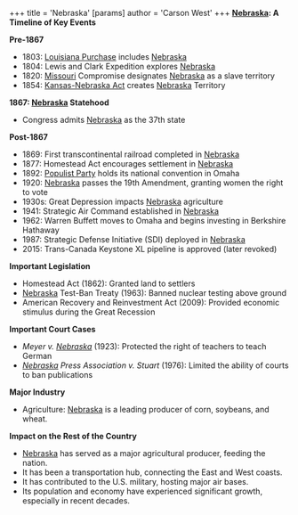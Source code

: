 +++
 title = 'Nebraska'
[params]
	author = 'Carson West'
+++
**[Nebraska](./../nebraska/): A Timeline of Key Events**

**Pre-1867**
* 1803: [Louisiana Purchase](./../louisiana-purchase/) includes [Nebraska](./../nebraska/)
* 1804: Lewis and Clark Expedition explores [Nebraska](./../nebraska/)
* 1820: [Missouri](./../missouri/) Compromise designates [Nebraska](./../nebraska/) as a slave territory
* 1854: [Kansas-Nebraska Act](./../kansas-nebraska-act/) creates [Nebraska](./../nebraska/) Territory

**1867: [Nebraska](./../nebraska/) Statehood**
* Congress admits [Nebraska](./../nebraska/) as the 37th state

**Post-1867**
* 1869: First transcontinental railroad completed in [Nebraska](./../nebraska/)
* 1877: Homestead Act encourages settlement in [Nebraska](./../nebraska/)
* 1892: [Populist Party](./../populist-party/) holds its national convention in Omaha
* 1920: [Nebraska](./../nebraska/) passes the 19th Amendment, granting women the right to vote
* 1930s: Great Depression impacts [Nebraska](./../nebraska/) agriculture
* 1941: Strategic Air Command established in [Nebraska](./../nebraska/)
* 1962: Warren Buffett moves to Omaha and begins investing in Berkshire Hathaway
* 1987: Strategic Defense Initiative (SDI) deployed in [Nebraska](./../nebraska/)
* 2015: Trans-Canada Keystone XL pipeline is approved (later revoked)

**Important Legislation**

* Homestead Act (1862): Granted land to settlers
* [Nebraska](./../nebraska/) Test-Ban Treaty (1963): Banned nuclear testing above ground
* American Recovery and Reinvestment Act (2009): Provided economic stimulus during the Great Recession

**Important Court Cases**

* *Meyer v. [Nebraska](./../nebraska/)* (1923): Protected the right of teachers to teach German
* *[Nebraska](./../nebraska/) Press Association v. Stuart* (1976): Limited the ability of courts to ban publications

**Major Industry**

* Agriculture: [Nebraska](./../nebraska/) is a leading producer of corn, soybeans, and wheat.

**Impact on the Rest of the Country**

* [Nebraska](./../nebraska/) has served as a major agricultural producer, feeding the nation.
* It has been a transportation hub, connecting the East and West coasts.
* It has contributed to the U.S. military, hosting major air bases.
* Its population and economy have experienced significant growth, especially in recent decades.